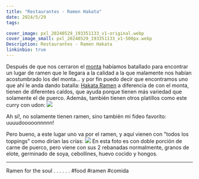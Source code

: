 ```yaml
---
title: "Restaurantes - Ramen Hakata"
date: 2024/5/29
tags:

cover_image: pxl_20240529_193351133_v1-original.webp
cover_image_small: pxl_20240529_193351133_v1-500px.webp
Description: Restaurantes - Ramen Hakata
linkinbio: true
---
```


Después de que nos cerraron el <a href="https://maps.app.goo.gl/uRexDrcRCzMQoAgd8">monta</a> habíamos batallado para encontrar un lugar de ramen que le llegara a la calidad a la que malamente nos habían acostumbrado los del monta... y por fin puedo decir que encontramos uno que ahí le anda dando batalla: <a href="https://maps.app.goo.gl/QRemEV5ouExwEw9a6">Hakata Ramen</a> a diferencia de con el monta, tienen de diferentes caldos, que ayuda porque tienen más variedad que solamente el de puerco. Además, también tienen otros platillos como este curry con udon:
[![](pxl_20240529_193341722_v1)](pxl_20240529_193341722_v1-original.webp)

Ah sí!, no solamente tienen ramen, sino también mi fideo favorito: uuuudooooonnnnn!

Pero bueno, a este lugar uno va por el ramen, y aquí vienen con "todos los toppings" como dirían las crías: 
[![](pxl_20240529_193351133_v1)](pxl_20240529_193351133_v1-original.webp)
En esta foto es con doble porción de carne de puerco, pero viene con sus 2 rebanadas normalmente, granos de elote, germinado de soya, cebollines, huevo cocido y hongos.


---
Ramen for the soul 
.
.
.
.
.
.
#food #ramen #comida